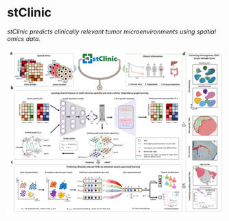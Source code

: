 # stClinic


*stClinic predicts clinically relevant tumor microenvironments using spatial omics data.*


![image](https://github.com/JunjieXia14/stClinic/blob/main/image/Overview.png)
